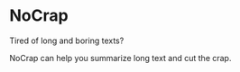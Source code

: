 # NoCrap

Tired of long and boring texts? 

NoCrap can help you summarize long text and cut the crap.


